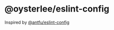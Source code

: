 # @oysterlee/eslint-config

Inspired by [@antfu/eslint-config](https://github.com/antfu/eslint-config)
